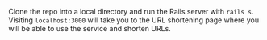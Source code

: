 Clone the repo into a local directory and run the Rails server with `rails s`. Visiting `localhost:3000` will take you to the URL shortening page where you will be able to use the service and shorten URLs.

